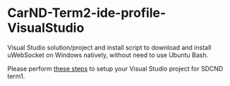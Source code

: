 # CarND-Term2-ide-profile-VisualStudio
Visual Studio solution/project and install script to download and install uWebSocket on Windows natively, without need to use Ubuntu Bash.

Please perform [these steps](/VisualStudio/README.md) to setup your Visual Studio project for SDCND term1.
